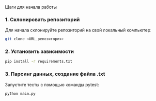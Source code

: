 Шаги для начала работы

### 1. Склонировать репозиторий

Для начала склонируйте репозиторий на свой локальный компьютер:

```bash
git clone <URL_репозитория>
```
### 2. Установить зависимости

```bash
pip install -r requirements.txt
```

### 3. Парсинг данных, создание файла .txt

Запустите тесты с помощью команды pytest:
```bash
python main.py
```